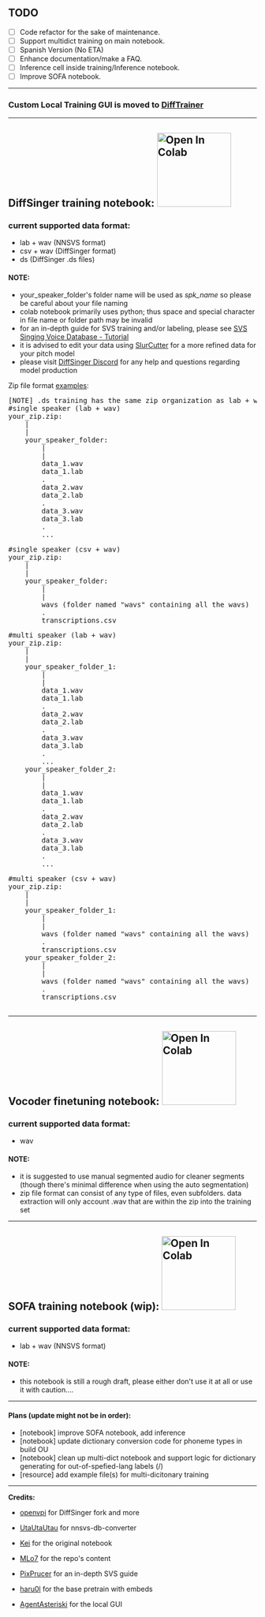 ## TODO

- [ ] Code refactor for the sake of maintenance.
- [ ] Support multidict training on main notebook.
- [ ] Spanish Version (No ETA)
- [ ] Enhance documentation/make a FAQ.
- [ ] Inference cell inside training/Inference notebook.
- [ ] Improve SOFA notebook.

___

### Custom Local Training GUI is moved to [DiffTrainer](https://github.com/agentasteriski/DiffTrainer)

___
## DiffSinger training notebook: <a href="https://colab.research.google.com/github/usamireko/DiffSinger_colab_notebook_MLo7/blob/main/DiffSinger_colab_notebook.ipynb"> <img src="https://colab.research.google.com/assets/colab-badge.svg" alt="Open In Colab" style="width: 150px;"/> </a>

### current supported data format:
- lab + wav (NNSVS format)
- csv + wav (DiffSinger format)
- ds (DiffSinger .ds files)

#### NOTE:

- your_speaker_folder's folder name will be used as *spk_name* so please be careful about your file naming
- colab notebook primarily uses python; thus space and special character in file name or folder path may be invalid
- for an in-depth guide for SVS training and/or labeling, please see [SVS Singing Voice Database - Tutorial](https://docs.google.com/document/d/1uMsepxbdUW65PfIWL1pt2OM6ZKa5ybTTJOpZ733Ht6s/edit?usp=sharing)
- it is advised to edit your data using [SlurCutter](https://github.com/openvpi/MakeDiffSinger/releases) for a more refined data for your pitch model
- please visit [DiffSinger Discord](https://discord.com/invite/wwbu2JUMjj) for any help and questions regarding model production

Zip file format [examples](https://github.com/MLo7Ghinsan/DiffSinger_colab_notebook_MLo7/releases/tag/ref):
<pre>
[NOTE] .ds training has the same zip organization as lab + wav, but with only .ds files- no wav needed
#single speaker (lab + wav)
your_zip.zip:
    |
    |
    your_speaker_folder:
        |
        |
        data_1.wav
        data_1.lab
        .
        data_2.wav
        data_2.lab
        .
        data_3.wav
        data_3.lab
        .
        ...
</pre>
<pre>
#single speaker (csv + wav)
your_zip.zip:
    |
    |
    your_speaker_folder:
        |
        |
        wavs (folder named "wavs" containing all the wavs)
        .
        transcriptions.csv
</pre>
<pre>
#multi speaker (lab + wav)
your_zip.zip:
    |
    |
    your_speaker_folder_1:
        |
        |
        data_1.wav
        data_1.lab
        .
        data_2.wav
        data_2.lab
        .
        data_3.wav
        data_3.lab
        .
        ...
    your_speaker_folder_2:
        |
        |
        data_1.wav
        data_1.lab
        .
        data_2.wav
        data_2.lab
        .
        data_3.wav
        data_3.lab
        .
        ...
</pre>
<pre>
#multi speaker (csv + wav)
your_zip.zip:
    |
    |
    your_speaker_folder_1:
        |
        |
        wavs (folder named "wavs" containing all the wavs)
        .
        transcriptions.csv
    your_speaker_folder_2:
        |
        |
        wavs (folder named "wavs" containing all the wavs)
        .
        transcriptions.csv

</pre>

___

## Vocoder finetuning notebook: <a href="https://github.com/MLo7Ghinsan/DiffSinger_colab_notebook_MLo7/blob/main/NSF_hifigan_finetuning_notebook.ipynb"> <img src="https://colab.research.google.com/assets/colab-badge.svg" alt="Open In Colab" style="width: 150px;"/> </a>

### current supported data format:
- wav

#### NOTE:

- it is suggested to use manual segmented audio for cleaner segments (though there's minimal difference when using the auto segmentation)
- zip file format can consist of any type of files, even subfolders. data extraction will only account .wav that are within the zip into the training set
___

## SOFA training notebook (wip): <a href="https://github.com/MLo7Ghinsan/DiffSinger_colab_notebook_MLo7/blob/main/SOFA_Notebook.ipynb"> <img src="https://colab.research.google.com/assets/colab-badge.svg" alt="Open In Colab" style="width: 150px;"/> </a>

### current supported data format:
- lab + wav (NNSVS format)

#### NOTE:

- this notebook is still a rough draft, please either don't use it at all or use it with caution....

___

#### Plans (update might not be in order):

- [notebook] improve SOFA notebook, add inference
- [notebook] update dictionary conversion code for phoneme types in build OU
- [notebook] clean up multi-dict notebook and support logic for dictionary generating for out-of-spefied-lang labels (/)
- [resource] add example file(s) for multi-dicitonary training

___

**Credits:** 

  - [openvpi](https://openvpi.github.io/) for DiffSinger fork and more

  - [UtaUtaUtau](https://utautautau.neocities.org/) for nnsvs-db-converter

  - [Kei](https://pronouns.page/@kei.wendt06) for the original notebook

  - [MLo7](https://github.com/MLo7Ghinsan) for the repo's content

  - [PixPrucer](https://twitter.com/PixPrucer?s=20) for an in-depth SVS guide
    
  - [haru0l](https://x.com/mscoocoo2?s=20) for the base pretrain with embeds

  - [AgentAsteriski](https://github.com/agentasteriski) for the local GUI
